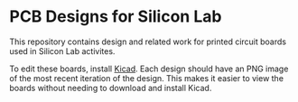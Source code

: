 # PCB Designs for Silicon Lab

This repository contains design and related work for printed circuit boards used in Silicon Lab activites.

To edit these boards, install [Kicad](http://kicad-pcb.org/). Each design should have an PNG image of the most recent iteration of the design. This makes it easier to view the boards without needing to download and install Kicad.
